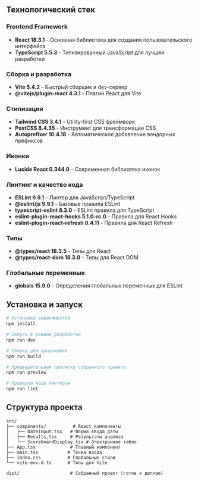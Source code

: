 
## Технологический стек

### Frontend Framework
- **React 18.3.1** - Основная библиотека для создания пользовательского интерфейса
- **TypeScript 5.5.3** - Типизированный JavaScript для лучшей разработки

### Сборка и разработка
- **Vite 5.4.2** - Быстрый сборщик и dev-сервер
- **@vitejs/plugin-react 4.3.1** - Плагин React для Vite

### Стилизация
- **Tailwind CSS 3.4.1** - Utility-first CSS фреймворк
- **PostCSS 8.4.35** - Инструмент для трансформации CSS
- **Autoprefixer 10.4.18** - Автоматическое добавление вендорных префиксов

### Иконки
- **Lucide React 0.344.0** - Современная библиотека иконок

### Линтинг и качество кода
- **ESLint 9.9.1** - Линтер для JavaScript/TypeScript
- **@eslint/js 9.9.1** - Базовые правила ESLint
- **typescript-eslint 8.3.0** - ESLint правила для TypeScript
- **eslint-plugin-react-hooks 5.1.0-rc.0** - Правила для React Hooks
- **eslint-plugin-react-refresh 0.4.11** - Правила для React Refresh

### Типы
- **@types/react 18.3.5** - Типы для React
- **@types/react-dom 18.3.0** - Типы для React DOM

### Глобальные переменные
- **globals 15.9.0** - Определения глобальных переменных для ESLint


## Установка и запуск

```bash
# Установка зависимостей
npm install

# Запуск в режиме разработки
npm run dev

# Сборка для продакшена
npm run build

# Предварительный просмотр собранного проекта
npm run preview

# Проверка кода линтером
npm run lint
```

## Структура проекта

```
src/
├── components/          # React компоненты
│   ├── DateInput.tsx   # Форма ввода даты
│   ├── Results.tsx     # Результаты анализа
│   └── ScoreboardDisplay.tsx # Электронное табло
├── App.tsx             # Главный компонент
├── main.tsx           # Точка входа
├── index.css          # Глобальные стили
└── vite-env.d.ts      # Типы для Vite

dist/                   # Собранный проект (готов к деплою)
```

